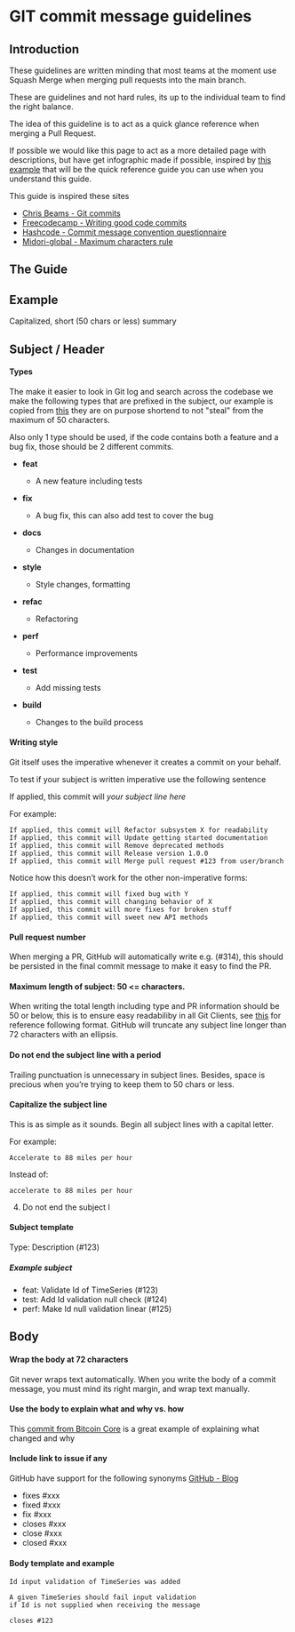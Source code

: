 # GIT commit message guidelines

## Introduction

These guidelines are written minding that most teams at the moment use Squash Merge when merging pull requests into the main branch.

These are guidelines and not hard rules, its up to the individual team to find the right balance.

The idea of this guideline is to act as a quick glance reference when merging a Pull Request.

If possible we would like this page to act as a more detailed page with descriptions, but have get infographic made if possible, inspired by 
 [this example](https://cdn.hashnode.com/res/hashnode/image/upload/v1577374984862/Q7QGKgtEB.png?auto=compress) that will be the quick reference guide you can use when you understand this guide.

This guide is inspired these sites

* [Chris Beams - Git commits](https://chris.beams.io/posts/git-commit/)
* [Freecodecamp - Writing good code commits](https://www.freecodecamp.org/news/writing-good-commit-messages-a-practical-guide/)
* [Hashcode - Commit message convention questionnaire](https://hashnode.com/post/which-commit-message-convention-do-you-use-at-work-ck3e4jbdd00zyo4s1h7mc7e0g)
* [Midori-global - Maximum characters rule](https://www.midori-global.com/blog/2018/04/02/git-50-72-rule)
 
## The Guide


## Example
Capitalized, short (50 chars or less) summary



## Subject / Header

#### Types
The make it easier to look in Git log and search across the codebase we make 
the following types that are prefixed in the subject, our example is copied from [this](https://cdn.hashnode.com/res/hashnode/image/upload/v1577374984862/Q7QGKgtEB.png?auto=compress) they are on purpose shortend to not "steal" from the maximum of 50 characters.

Also only 1 type should be used, if the code contains both a feature and a bug fix, those should be 2 different commits.

* **feat**
	- A new feature including tests
* **fix**
	- A bug fix, this can also add test to cover the bug
* **docs**
	- Changes in documentation
* **style**
	- Style changes, formatting
* **refac**
	- Refactoring

* **perf**
	- Performance improvements
* **test**
	- Add missing tests
* **build**
	- Changes to the build process

#### Writing style
Git itself uses the imperative whenever it creates a commit on your behalf.

To test if your subject is written imperative use the following sentence

If applied, this commit will *your subject line here*

For example:

    If applied, this commit will Refactor subsystem X for readability
    If applied, this commit will Update getting started documentation
    If applied, this commit will Remove deprecated methods
    If applied, this commit will Release version 1.0.0
    If applied, this commit will Merge pull request #123 from user/branch
Notice how this doesn’t work for the other non-imperative forms:

    If applied, this commit will fixed bug with Y
    If applied, this commit will changing behavior of X
    If applied, this commit will more fixes for broken stuff
    If applied, this commit will sweet new API methods

#### Pull request number
When merging a PR, GitHub will automatically write e.g. (#314), this should be persisted in the final commit message to make it easy to find the PR.

#### Maximum length of subject: 50 <= characters.
When writing the total length including type and PR information should be 50 or below, this is to ensure easy readabiliby in all Git Clients, see [this](https://www.midori-global.com/blog/2018/04/02/git-50-72-rule) for reference  following format.
GitHub will truncate any subject line longer than 72 characters with an ellipsis.

#### Do not end the subject line with a period

Trailing punctuation is unnecessary in subject lines. Besides, space is precious when you’re trying to keep them to 50 chars or less.

#### Capitalize the subject line

This is as simple as it sounds. Begin all subject lines with a capital letter.

For example:

    Accelerate to 88 miles per hour

Instead of:

    accelerate to 88 miles per hour

4. Do not end the subject l

#### Subject template
Type: Description (#123)

##### Example subject
* feat: Validate Id of TimeSeries (#123)
* test: Add Id validation null check (#124)
* perf: Make Id null validation linear (#125)

## Body

#### Wrap the body at 72 characters
Git never wraps text automatically. When you write the body of a commit message, you must mind its right margin, and wrap text manually.

#### Use the body to explain what and why vs. how
This [commit from Bitcoin Core](https://github.com/bitcoin/bitcoin/commit/eb0b56b19017ab5c16c745e6da39c53126924ed6) is a great example of explaining what changed and why 

#### Include link to issue if any
GitHub have support for the following synonyms
[GitHub - Blog](https://github.blog/2011-04-09-issues-2-0-the-next-generation/)

* fixes #xxx
* fixed #xxx
* fix #xxx
* closes #xxx
* close #xxx
* closed #xxx

#### Body template and example


    Id input validation of TimeSeries was added
    
    A given TimeSeries should fail input validation
    if Id is not supplied when receiving the message
    
    closes #123
   
